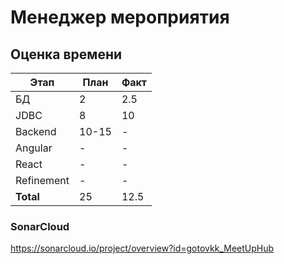# Менеджер мероприятия

## Оценка времени
| Этап        | План   | Факт |
|-------------|--------|------|
| БД          | 2      | 2.5  |
| JDBC        | 8      | 10   |
| Backend     | 10-15  | -    |
| Angular     | -      | -    |
| React       | -      | -    |
| Refinement  | -      | -    |
| **Total**   | 25     | 12.5 |

### SonarCloud
https://sonarcloud.io/project/overview?id=gotovkk_MeetUpHub
